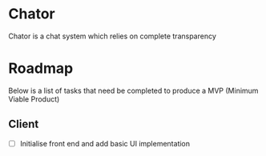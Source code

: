 # Chator
Chator is a chat system which relies on complete transparency

# Roadmap

Below is a list of tasks that need be completed to produce a MVP (Minimum Viable Product)

## Client

- [ ] Initialise front end and add basic UI implementation
